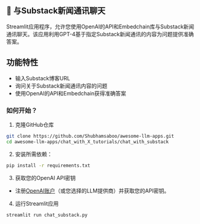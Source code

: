 ## 📝 与Substack新闻通讯聊天
Streamlit应用程序，允许您使用OpenAI的API和Embedchain库与Substack新闻通讯聊天。该应用利用GPT-4基于指定Substack新闻通讯的内容为问题提供准确答案。

## 功能特性
- 输入Substack博客URL
- 询问关于Substack新闻通讯内容的问题
- 使用OpenAI的API和Embedchain获得准确答案

### 如何开始？

1. 克隆GitHub仓库

```bash
git clone https://github.com/Shubhamsaboo/awesome-llm-apps.git
cd awesome-llm-apps/chat_with_X_tutorials/chat_with_substack
```
2. 安装所需依赖：

```bash
pip install -r requirements.txt
```
3. 获取您的OpenAI API密钥

- 注册[OpenAI账户](https://platform.openai.com/)（或您选择的LLM提供商）并获取您的API密钥。

4. 运行Streamlit应用
```bash
streamlit run chat_substack.py
```

